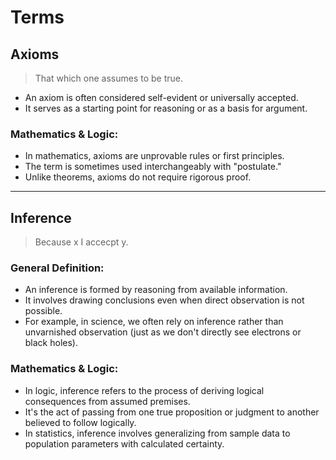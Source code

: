 # Terms

## Axioms
> That which one assumes to be true.

   - An axiom is often considered self-evident or universally accepted.
   - It serves as a starting point for reasoning or as a basis for argument.
  
### Mathematics & Logic:
   - In mathematics, axioms are unprovable rules or first principles.
   - The term is sometimes used interchangeably with "postulate."
   - Unlike theorems, axioms do not require rigorous proof.
 
----

## Inference 
> Because x I accecpt y.

### General Definition:
   - An inference is formed by reasoning from available information.
   - It involves drawing conclusions even when direct observation is not possible.
   - For example, in science, we often rely on inference rather than unvarnished observation (just as we don't directly see electrons or black holes).

### Mathematics & Logic:
   - In logic, inference refers to the process of deriving logical consequences from assumed premises.
   - It's the act of passing from one true proposition or judgment to another believed to follow logically.
   - In statistics, inference involves generalizing from sample data to population parameters with calculated certainty.

